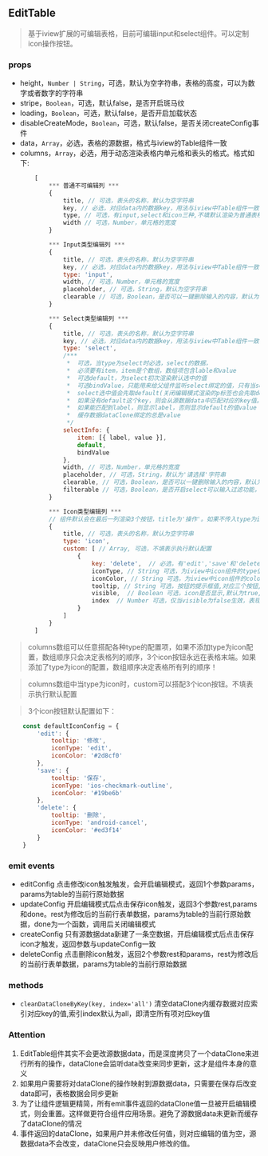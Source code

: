 ## EditTable
> 基于iview扩展的可编辑表格，目前可编辑input和select组件。可以定制icon操作按钮。
### props

* height，`Number | String`，可选，默认为空字符串，表格的高度，可以为数字或者数字的字符串
* stripe，`Boolean`，可选，默认false，是否开启斑马纹
* loading，`Boolean`，可选，默认false，是否开启加载状态
* disableCreateMode，`Boolean`，可选，默认false，是否关闭createConfig事件
* data，`Array`，必选，表格的源数据，格式与iview的Table组件一致
* columns，`Array`，必选，用于动态渲染表格内单元格和表头的格式。格式如下:
    ```javascript
        [
            *** 普通不可编辑列 ***
            {
                title, // 可选，表头的名称，默认为空字符串
                key, // 必选，对应data内的数据key，用法与iview中Table组件一致
                type, // 可选，有input,select和icon三种,不填默认渲染为普通表格cell组件，不可编辑
                width // 可选，Number，单元格的宽度
            }

            *** Input类型编辑列 ***            
            {
                title, // 可选，表头的名称，默认为空字符串
                key, // 必选，对应data内的数据key，用法与iview中Table组件一致
                type: 'input',
                width, // 可选，Number，单元格的宽度
                placeholder, // 可选，String，默认为空字符串
                clearable // 可选，Boolean，是否可以一键删除输入的内容，默认为false
            }

            *** Select类型编辑列 ***            
            {
                title, // 可选，表头的名称，默认为空字符串
                key, // 必选，对应data内的数据key，用法与iview中Table组件一致
                type: 'select',
                /***
                 *  可选，当type为select时必选，select的数据，
                 *  必须要有item，item是个数组，数组项包含lable和value
                 *  可选default，为select初次渲染默认选中的值
                 *  可选bindValue，只能用来给父组件监听select绑定的值，只有当select触发change事件才改变一次
                 *  select选中值会先取default(关闭编辑模式渲染的p标签也会先取default)
                 *  如果没有default这个key，则会从源数据data中匹配对应的key值。
                 *  如果能匹配到label，则显示label，否则显示default的值value
                 *  缓存数据dataClone绑定的总是value
                 */
                selectInfo: {
                    item: [{ label, value }],
                    default,
                    bindValue
                }, 
                width, // 可选，Number，单元格的宽度
                placeholder, // 可选，String，默认为'请选择'字符串
                clearable, // 可选，Boolean，是否可以一键删除输入的内容，默认为false
                filterable // 可选，Boolean，是否开启select可以输入过滤功能，只对select生效，默认为false
            }

            *** Icon类型编辑列 ***       
            // 组件默认会在最后一列渲染3个按钮，title为'操作'。如果不传入type为icon的数组项，默认值不会更改     
            {
                title, // 可选，表头的名称，默认为空字符串
                type: 'icon',
                custom: [ // Array, 可选，不填表示执行默认配置
                    {
                        key: 'delete',  // 必选，有'edit','save'和'delete'三个值，对应三个按钮
                        iconType, // String 可选，为iview中icon组件的type值，默认为对应按钮的type
                        iconColor, // String 可选，为iview中icon组件的color值，默认为对应按钮的color
                        tooltip, // String 可选，按钮的提示框值,对应三个按钮, 分别默认为'修改','保存','删除'
                        visible,  // Boolean 可选，icon是否显示,默认为true,如果为false，没有index，则默认隐藏所有行的icon
                        index  // Number 可选，仅当visible为false生效，表现为index对应的行数下的单元格隐藏icon，其余行数icon则不隐藏
                    }
                ]
            }
        ]
    ```
> columns数组可以任意搭配各种type的配置项，如果不添加type为icon配置，数组顺序只会决定表格列的顺序，3个icon按钮永远在表格末端。如果添加了type为icon的配置，数组顺序决定表格所有列的顺序！

> columns数组中当type为icon时，custom可以搭配3个icon按钮。不填表示执行默认配置

> 3个icon按钮默认配置如下：
    
```javascript
    const defaultIconConfig = {
        'edit': {
            tooltip: '修改',
            iconType: 'edit',
            iconColor: '#2d8cf0'
        },
        'save': {
            tooltip: '保存',
            iconType: 'ios-checkmark-outline',
            iconColor: '#19be6b'
        },
        'delete': {
            tooltip: '删除',
            iconType: 'android-cancel',
            iconColor: '#ed3f14'
        }
    }
```
### emit events
* editConfig 点击修改icon触发触发，会开启编辑模式，返回1个参数params，params为table的当前行原始数据
* updateConfig 开启编辑模式后点击保存icon触发，返回3个参数rest,params和done。rest为修改后的当前行表单数据，params为table的当前行原始数据，done为一个函数，调用后关闭编辑模式
* createConfig 只有源数据data新建了一条空数据，开启编辑模式后点击保存icon才触发，返回参数与updateConfig一致
* deleteConfig 点击删除icon触发，返回2个参数rest和params，rest为修改后的当前行表单数据，params为table的当前行原始数据

### methods
* `cleanDataCloneByKey(key, index='all')` 清空dataClone内缓存数据对应索引对应key的值,索引index默认为all，即清空所有项对应key值

### Attention
1. EditTable组件其实不会更改源数据data，而是深度拷贝了一个dataClone来进行所有的操作，dataClone会监听data改变来同步更新，这才是组件本身的意义
2. 如果用户需要将对dataClone的操作映射到源数据data，只需要在保存后改变data即可，表格数据会同步更新
3. 为了让组件逻辑更精简，所有emit事件返回的dataClone值一旦被开启编辑模式，则会重置。这样做更符合组件应用场景。避免了源数据data未更新而缓存了dataClone的情况
4. 事件返回的dataClone，如果用户并未修改任何值，则对应编辑的值为空，源数据data不会改变，dataClone只会反映用户修改的值。